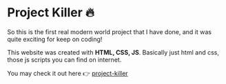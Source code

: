 # Project Killer :fire: 
So this is the first real modern world project that I have done, and it was quite exciting for keep on coding!

This website was created with **HTML, CSS, JS**. 
Basically just html and css, those js scripts you can find on internet.

You may check it out here :point_right: [project-killer](https://project-killer-dann.netlify.app/)
